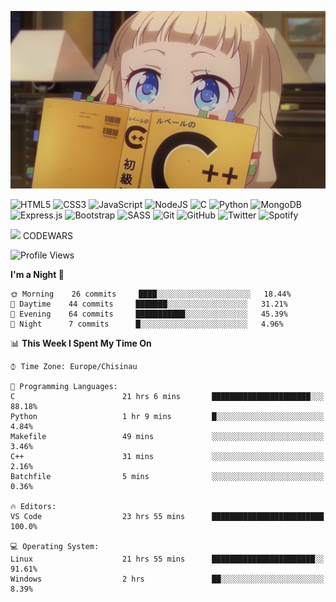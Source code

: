![](./Sakura_Nene_CPP.jpg)

<p>
<img alt="HTML5" src="https://img.shields.io/badge/html5%20-%23E34F26.svg?&style=for-the-badge&logo=html5&logoColor=white"/>
<img alt="CSS3" src="https://img.shields.io/badge/css3%20-%231572B6.svg?&style=for-the-badge&logo=css3&logoColor=white"/>
<img alt="JavaScript" src="https://img.shields.io/badge/javascript%20-%23323330.svg?&style=for-the-badge&logo=javascript&logoColor=%23F7DF1E"/>
<img alt="NodeJS" src="https://img.shields.io/badge/node.js%20-%2343853D.svg?&style=for-the-badge&logo=node.js&logoColor=white"/>
<img alt="C" src="https://img.shields.io/badge/c%20-%2300599C.svg?&style=for-the-badge&logo=c&logoColor=white"/>
<img alt="Python" src="https://img.shields.io/badge/python%20-%2314354C.svg?&style=for-the-badge&logo=python&logoColor=white"/>
<img alt="MongoDB" src ="https://img.shields.io/badge/MongoDB-%234ea94b.svg?&style=for-the-badge&logo=mongodb&logoColor=white"/>
<img alt="Express.js" src="https://img.shields.io/badge/express.js%20-%23404d59.svg?&style=for-the-badge"/>
  
<img alt="Bootstrap" src="https://img.shields.io/badge/bootstrap%20-%23563D7C.svg?&style=for-the-badge&logo=bootstrap&logoColor=white"/>
<img alt="SASS" src="https://img.shields.io/badge/SASS%20-hotpink.svg?&style=for-the-badge&logo=SASS&logoColor=white"/>
<img alt="Git" src="https://img.shields.io/badge/git%20-%23F05033.svg?&style=for-the-badge&logo=git&logoColor=white"/>
<img alt="GitHub" src="https://img.shields.io/badge/github%20-%23121011.svg?&style=for-the-badge&logo=github&logoColor=white"/>
<img alt="Twitter" src="https://img.shields.io/badge/catalinhimself%20-%231DA1F2.svg?&style=for-the-badge&logo=Twitter&logoColor=white"/>
<img alt="Spotify" src="https://img.shields.io/badge/Spotify-1ED760?style=for-the-badge&logo=spotify&logoColor=white" />
</p>

![](https://www.codewars.com/users/Catalinhimself/badges/micro) CODEWARS

<!--START_SECTION:waka-->
![Profile Views](http://img.shields.io/badge/Profile%20Views-155-blue)

**I'm a Night 🦉** 

```text
🌞 Morning    26 commits     ████░░░░░░░░░░░░░░░░░░░░░   18.44% 
🌆 Daytime    44 commits     ███████░░░░░░░░░░░░░░░░░░   31.21% 
🌃 Evening    64 commits     ███████████░░░░░░░░░░░░░░   45.39% 
🌙 Night      7 commits      █░░░░░░░░░░░░░░░░░░░░░░░░   4.96%

```


📊 **This Week I Spent My Time On** 

```text
⌚︎ Time Zone: Europe/Chisinau

💬 Programming Languages: 
C                        21 hrs 6 mins       ██████████████████████░░░   88.18% 
Python                   1 hr 9 mins         █░░░░░░░░░░░░░░░░░░░░░░░░   4.84% 
Makefile                 49 mins             ░░░░░░░░░░░░░░░░░░░░░░░░░   3.46% 
C++                      31 mins             ░░░░░░░░░░░░░░░░░░░░░░░░░   2.16% 
Batchfile                5 mins              ░░░░░░░░░░░░░░░░░░░░░░░░░   0.36%

🔥 Editors: 
VS Code                  23 hrs 55 mins      █████████████████████████   100.0%

💻 Operating System: 
Linux                    21 hrs 55 mins      ███████████████████████░░   91.61% 
Windows                  2 hrs               ██░░░░░░░░░░░░░░░░░░░░░░░   8.39%

```


<!--END_SECTION:waka-->
